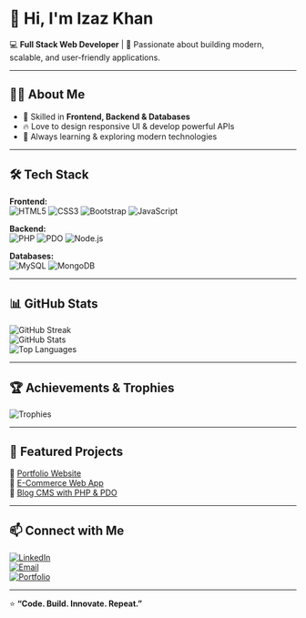 # 👋 Hi, I'm Izaz Khan  

💻 **Full Stack Web Developer** | 🚀 Passionate about building modern, scalable, and user-friendly applications.  

---

## 🧑‍💻 About Me  
- 🌟 Skilled in **Frontend, Backend & Databases**  
- 🔥 Love to design responsive UI & develop powerful APIs  
- 🌱 Always learning & exploring modern technologies  

---

## 🛠️ Tech Stack  

**Frontend:**  
![HTML5](https://img.shields.io/badge/-HTML5-E34F26?style=flat&logo=html5&logoColor=fff) 
![CSS3](https://img.shields.io/badge/-CSS3-1572B6?style=flat&logo=css3&logoColor=fff) 
![Bootstrap](https://img.shields.io/badge/-Bootstrap-563D7C?style=flat&logo=bootstrap&logoColor=fff) 
![JavaScript](https://img.shields.io/badge/-JavaScript-F7DF1E?style=flat&logo=javascript&logoColor=000)  

**Backend:**  
![PHP](https://img.shields.io/badge/-PHP-777BB4?style=flat&logo=php&logoColor=fff) 
![PDO](https://img.shields.io/badge/-PDO-6C3483?style=flat) 
![Node.js](https://img.shields.io/badge/-Node.js-339933?style=flat&logo=node.js&logoColor=fff)  

**Databases:**  
![MySQL](https://img.shields.io/badge/-MySQL-4479A1?style=flat&logo=mysql&logoColor=fff) 
![MongoDB](https://img.shields.io/badge/-MongoDB-47A248?style=flat&logo=mongodb&logoColor=fff)  

---

## 📊 GitHub Stats  

![GitHub Streak](https://streak-stats.demolab.com/?user=izazkhan&theme=radical&hide_border=true)  
![GitHub Stats](https://github-readme-stats.vercel.app/api?username=izazkhan&show_icons=true&theme=radical&hide_border=true)  
![Top Languages](https://github-readme-stats.vercel.app/api/top-langs/?username=izazkhan&layout=compact&theme=radical&hide_border=true)  

---

## 🏆 Achievements & Trophies  

![Trophies](https://github-profile-trophy.vercel.app/?username=izazkhan&theme=radical&no-frame=true&row=1&column=6)  

---

## 📂 Featured Projects  

🔹 [Portfolio Website](#)  
🔹 [E-Commerce Web App](#)  
🔹 [Blog CMS with PHP & PDO](#)  

---

## 📫 Connect with Me  

[![LinkedIn](https://img.shields.io/badge/LinkedIn-blue?style=flat&logo=linkedin)](https://linkedin.com/in/yourprofile)  
[![Email](https://img.shields.io/badge/Email-D14836?style=flat&logo=gmail&logoColor=fff)](mailto:your.email@example.com)  
[![Portfolio](https://img.shields.io/badge/Portfolio-000?style=flat&logo=vercel&logoColor=white)](https://yourportfolio.com)  

---

⭐ **“Code. Build. Innovate. Repeat.”**  
